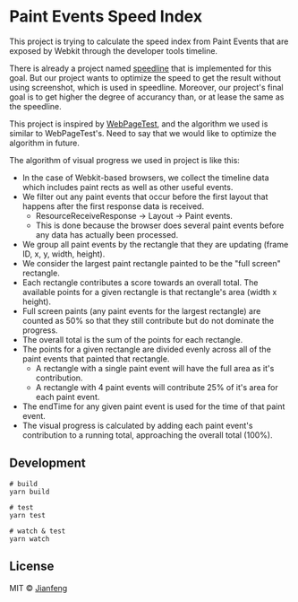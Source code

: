 # Paint Events Speed Index

This project is trying to calculate the speed index from Paint Events that are exposed by Webkit through the developer tools timeline.

There is already a project named [speedline](https://github.com/paulirish/speedline) that is implemented for this goal. But our project wants to optimize the speed to get the result without using screenshot, which is used in speedline. Moreover, our project's final goal is to get higher the degree of accurancy than, or at lease the same as the speedline.

This project is inspired by [WebPageTest](https://sites.google.com/a/webpagetest.org/docs/using-webpagetest/metrics/speed-index), and the algorithm we used is similar to WebPageTest's. Need to say that we would like to optimize the algorithm in future.

The algorithm of visual progress we used in project is like this:

* In the case of Webkit-based browsers, we collect the timeline data which includes paint rects as well as other useful events.
* We filter out any paint events that occur before the first layout that happens after the first response data is received.
  * ResourceReceiveResponse -> Layout -> Paint events.
  * This is done because the browser does several paint events before any data has actually been processed.
* We group all paint events by the rectangle that they are updating (frame ID, x, y, width, height).
* We consider the largest paint rectangle painted to be the "full screen" rectangle.
* Each rectangle contributes a score towards an overall total.  The available points for a given rectangle is that rectangle's area (width x height).
* Full screen paints (any paint events for the largest rectangle) are counted as 50% so that they still contribute but do not dominate the progress.
* The overall total is the sum of the points for each rectangle.
* The points for a given rectangle are divided evenly across all of the paint events that painted that rectangle.
  * A rectangle with a single paint event will have the full area as it's contribution.
  * A rectangle with 4 paint events will contribute 25% of it's area for each paint event.
* The endTime for any given paint event is used for the time of that paint event.
* The visual progress is calculated by adding each paint event's contribution to a running total, approaching the overall total (100%).


## Development

```shell
# build
yarn build

# test
yarn test

# watch & test
yarn watch
```

## License

MIT © [Jianfeng](https://github.com/zhujianfeng)
